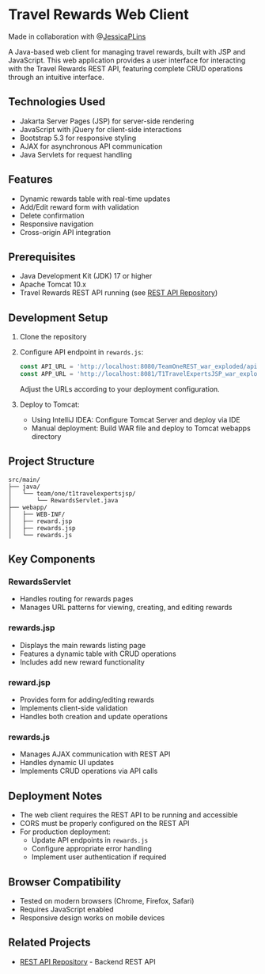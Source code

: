 # Travel Rewards Web Client
Made in collaboration with @[JessicaPLins]

A Java-based web client for managing travel rewards, built with JSP and JavaScript. This web application provides a user interface for interacting with the Travel Rewards REST API, featuring complete CRUD operations through an intuitive interface.

## Technologies Used
- Jakarta Server Pages (JSP) for server-side rendering
- JavaScript with jQuery for client-side interactions
- Bootstrap 5.3 for responsive styling
- AJAX for asynchronous API communication
- Java Servlets for request handling

## Features
- Dynamic rewards table with real-time updates
- Add/Edit reward form with validation
- Delete confirmation
- Responsive navigation
- Cross-origin API integration

## Prerequisites
- Java Development Kit (JDK) 17 or higher
- Apache Tomcat 10.x
- Travel Rewards REST API running (see [REST API Repository])

## Development Setup
1. Clone the repository
2. Configure API endpoint in `rewards.js`:
   ```javascript
   const API_URL = 'http://localhost:8080/TeamOneREST_war_exploded/api/rewards';
   const APP_URL = 'http://localhost:8081/T1TravelExpertsJSP_war_exploded/rewards';
   ```
   Adjust the URLs according to your deployment configuration.

3. Deploy to Tomcat:
    - Using IntelliJ IDEA: Configure Tomcat Server and deploy via IDE
    - Manual deployment: Build WAR file and deploy to Tomcat webapps directory

## Project Structure
```
src/main/
├── java/
│   └── team/one/t1travelexpertsjsp/
│       └── RewardsServlet.java
├── webapp/
│   ├── WEB-INF/
│   ├── reward.jsp
│   ├── rewards.jsp
│   └── rewards.js
```

## Key Components

### RewardsServlet
- Handles routing for rewards pages
- Manages URL patterns for viewing, creating, and editing rewards

### rewards.jsp
- Displays the main rewards listing page
- Features a dynamic table with CRUD operations
- Includes add new reward functionality

### reward.jsp
- Provides form for adding/editing rewards
- Implements client-side validation
- Handles both creation and update operations

### rewards.js
- Manages AJAX communication with REST API
- Handles dynamic UI updates
- Implements CRUD operations via API calls

## Deployment Notes
- The web client requires the REST API to be running and accessible
- CORS must be properly configured on the REST API
- For production deployment:
    - Update API endpoints in `rewards.js`
    - Configure appropriate error handling
    - Implement user authentication if required

## Browser Compatibility
- Tested on modern browsers (Chrome, Firefox, Safari)
- Requires JavaScript enabled
- Responsive design works on mobile devices

## Related Projects
- [REST API Repository] - Backend REST API

[//]: # (- [Android Client Repository] - Mobile client application)

[REST API Repository]: https://github.com/EsotericRazz/OOSD-REST-API
[JessicaPLins]: https://github.com/JessicaPLins

[//]: # ([Android Client Repository]: [Link to your Android repository])
